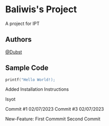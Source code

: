 
# Baliwis's Project
A project for IPT

## Authors
[@Dubst](https://github.com/Dubst)

## Sample Code
```c
printf("Hello World!);
```

Added Installation Instructions

Isyot

Commit #1 02/07/2023
Commit #3 02/07/2023

New-Feature:
First Commmit 
Second Commit